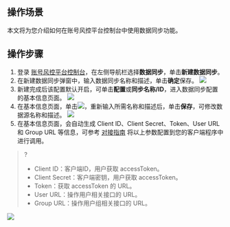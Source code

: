 ## 操作场景
本文将为您介绍如何在账号风控平台控制台中使用数据同步功能。

## 操作步骤
1. 登录 [账号风控平台控制台](https://console.cloud.tencent.com/ciam)，在左侧导航栏选择**数据同步**，单击**新建数据同步**。
2. 在新建数据同步弹窗中，输入数据同步名称和描述，单击**确定**保存。
![](https://main.qcloudimg.com/raw/cdb66a626b3e51fe4fb591b6282fb389.png)
3. 新建完成后该配置默认开启，可单击**配置**或**同步名称/ID**，进入数据同步配置的基本信息页面。
![](https://main.qcloudimg.com/raw/1429e164ebb85285b97c2cc654ed7a9b.png)
4. 在基本信息页面，单击![](https://main.qcloudimg.com/raw/db0dfc09104307de55d98f21663b003f.png)，重新输入所需名称和描述后，单击**保存**，可修改数据源名称和描述。
![](https://main.qcloudimg.com/raw/cc63dd17b99d86a1209ce82bac420ba7.png)
5. 在基本信息页面，会自动生成 Client ID、Client Secret、Token、User URL 和 Group URL 等信息，可参考 [对接指南](https://cloud.tencent.com/document/product/1441/62152) 将以上参数配置到您的客户端程序中进行调用。
>?
>- Client ID：客户端ID，用户获取 accessToken。
>- Client Secret：客户端密钥，用户获取 accessToken。
>- Token：获取 accessToken 的 URL。
>- User URL：操作用户相关接口的 URL。
>- Group URL：操作用户组相关接口的 URL。
>
![](https://main.qcloudimg.com/raw/dcb1d877ff280c85d25b82367757563c.png)

